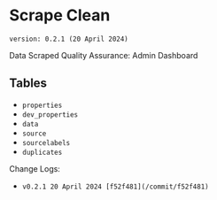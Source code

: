 # Scrape Clean

`version: 0.2.1 (20 April 2024)`

Data Scraped Quality Assurance: Admin Dashboard

## Tables

- `properties`
- `dev_properties`
- `data`
- `source`
- `sourcelabels`
- `duplicates`

Change Logs:

- `v0.2.1 20 April 2024 [f52f481](/commit/f52f481)`
